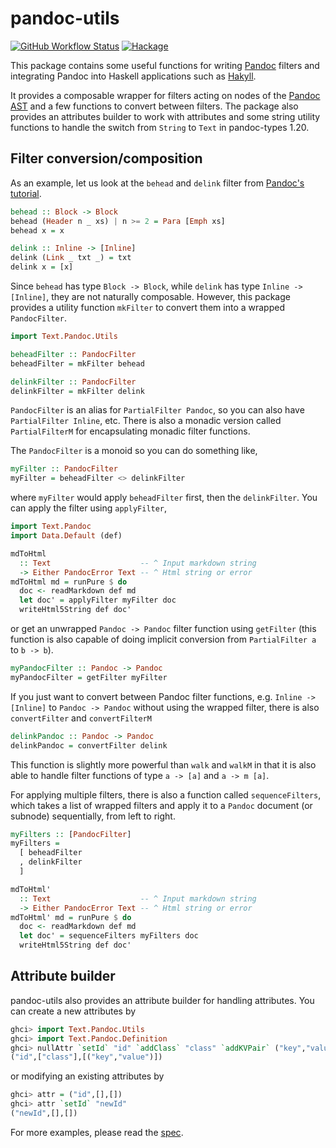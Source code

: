# pandoc-utils

[![GitHub Workflow Status](https://img.shields.io/github/workflow/status/Krasjet/pandoc-utils/build)](https://github.com/Krasjet/pandoc-utils/actions?query=workflow%3Abuild)
[![Hackage](https://img.shields.io/hackage/v/pandoc-utils)](https://hackage.haskell.org/package/pandoc-utils)

This package contains some useful functions for writing
[Pandoc](https://pandoc.org/) filters and integrating Pandoc into Haskell
applications such as [Hakyll](https://jaspervdj.be/hakyll/).

It provides a composable wrapper for filters acting on nodes of the [Pandoc
AST](https://hackage.haskell.org/package/pandoc-types/docs/Text-Pandoc-Definition.html)
and a few functions to convert between filters. The package also provides an
attributes builder to work with attributes and some string utility functions to
handle the switch from `String` to `Text` in pandoc-types 1.20.

## Filter conversion/composition

As an example, let us look at the `behead` and `delink` filter from [Pandoc's
tutorial](https://pandoc.org/filters.html).
```haskell
behead :: Block -> Block
behead (Header n _ xs) | n >= 2 = Para [Emph xs]
behead x = x

delink :: Inline -> [Inline]
delink (Link _ txt _) = txt
delink x = [x]
```

Since `behead` has type `Block -> Block`, while `delink` has type `Inline ->
[Inline]`, they are not naturally composable. However, this package provides a
utility function `mkFilter` to convert them into a wrapped `PandocFilter`.
```haskell
import Text.Pandoc.Utils

beheadFilter :: PandocFilter
beheadFilter = mkFilter behead

delinkFilter :: PandocFilter
delinkFilter = mkFilter delink
```
`PandocFilter` is an alias for `PartialFilter Pandoc`, so you can also have
`PartialFilter Inline`, etc. There is also a monadic version called
`PartialFilterM` for encapsulating monadic filter functions.

The `PandocFilter` is a monoid so you can do something like,
```haskell
myFilter :: PandocFilter
myFilter = beheadFilter <> delinkFilter
```
where `myFilter` would apply `beheadFilter` first, then the `delinkFilter`. You
can apply the filter using `applyFilter`,
```haskell
import Text.Pandoc
import Data.Default (def)

mdToHtml
  :: Text                    -- ^ Input markdown string
  -> Either PandocError Text -- ^ Html string or error
mdToHtml md = runPure $ do
  doc <- readMarkdown def md
  let doc' = applyFilter myFilter doc
  writeHtml5String def doc'
```
or get an unwrapped `Pandoc -> Pandoc` filter function using `getFilter` (this
function is also capable of doing implicit conversion from `PartialFilter a` to
`b -> b`).
```haskell
myPandocFilter :: Pandoc -> Pandoc
myPandocFilter = getFilter myFilter
```

If you just want to convert between Pandoc filter functions, e.g. `Inline ->
[Inline]` to `Pandoc -> Pandoc` without using the wrapped filter, there is also
`convertFilter` and `convertFilterM`
```haskell
delinkPandoc :: Pandoc -> Pandoc
delinkPandoc = convertFilter delink
```
This function is slightly more powerful than `walk` and `walkM` in that it is
also able to handle filter functions of type `a -> [a]` and `a -> m [a]`.

For applying multiple filters, there is also a function called `sequenceFilters`,
which takes a list of wrapped filters and apply it to a `Pandoc` document (or
subnode) sequentially, from left to right.
```haskell
myFilters :: [PandocFilter]
myFilters =
  [ beheadFilter
  , delinkFilter
  ]

mdToHtml'
  :: Text                    -- ^ Input markdown string
  -> Either PandocError Text -- ^ Html string or error
mdToHtml' md = runPure $ do
  doc <- readMarkdown def md
  let doc' = sequenceFilters myFilters doc
  writeHtml5String def doc'
```

## Attribute builder

pandoc-utils also provides an attribute builder for handling attributes. You
can create a new attributes by
```haskell
ghci> import Text.Pandoc.Utils
ghci> import Text.Pandoc.Definition
ghci> nullAttr `setId` "id" `addClass` "class" `addKVPair` ("key","value")
("id",["class"],[("key","value")])
```
or modifying an existing attributes by
```haskell
ghci> attr = ("id",[],[])
ghci> attr `setId` "newId"
("newId",[],[])
```

For more examples, please read the
[spec](https://github.com/Krasjet/pandoc-utils/blob/master/test/Spec.hs).
